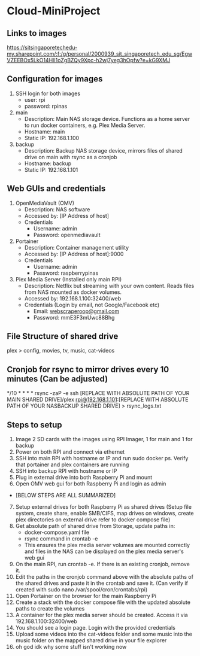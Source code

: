 # Cloud-MiniProject

## Links to images
https://sitsingaporetechedu-my.sharepoint.com/:f:/g/personal/2000939_sit_singaporetech_edu_sg/EgwVZEEBOx5LkO14HlI1oZgBZQy9Xpc-h2wj7yeg3hOpfw?e=kG9XMJ

## Configuration for images
1. SSH login for both images
    - user: rpi
    - password: rpinas
2. main
    - Description: Main NAS storage device. Functions as a home server to run docker containers, e.g. Plex Media Server.
    - Hostname: main
    - Static IP: 192.168.1.100
3. backup
    - Description: Backup NAS storage device, mirrors files of shared drive on main with rsync as a cronjob
    - Hostname: backup
    - Static IP: 192.168.1.101

## Web GUIs and credentials
1. OpenMediaVault (OMV)
    - Description: NAS software
    - Accessed by: [IP Address of host]
    - Credentials
        * Username: admin
        * Password: openmediavault
2. Portainer
    - Description: Container management utility
    - Accessed by: [IP Address of host]:9000
    - Credentials
        * Username: admin
        * Password: raspberrypinas
3. Plex Media Server (Installed only main RPI)
    - Description: Netflix but streaming with your own content. Reads files from NAS mounted as docker volumes.
    - Accessed by: 192.168.1.100:32400/web
    - Credentials (Login by email, not Google/Facebook etc)
        - Email: webscraperoop@gmail.com
        - Password: mmE3F3mUwc88Bhg

## File Structure of shared drive
plex > config, movies, tv, music, cat-videos

## Cronjob for rsync to mirror drives every 10 minutes (Can be adjusted)
*/10 * * * * rsync -zaP -e ssh [REPLACE WITH ABSOLUTE PATH OF YOUR MAIN SHARED DRIVE]/plex rpi@192.168.1.101:[REPLACE WITH ABSOLUTE PATH OF YOUR NASBACKUP SHARED DRIVE] > rsync_logs.txt

## Steps to setup
1. Image 2 SD cards with the images using RPI Imager, 1 for main and 1 for backup
2. Power on both RPI and connect via ethernet
3. SSH into main RPI with hostname or IP and run sudo docker ps. Verify that portainer and plex containers are running
4. SSH into backup RPI with hostname or IP
5. Plug in external drive into both Raspberry Pi and mount
6. Open OMV web gui for both Raspberry Pi and login as admin
* [BELOW STEPS ARE ALL SUMMARIZED]
7. Setup external drives for both Raspberry Pi as shared drives (Setup file system, create share, enable SMB/CIFS, map drives on windows, create plex directories on external drive refer to docker compose file)
8. Get absolute path of shared drive from Storage, update paths in:
    * docker-compose.yaml file
    * rsync command in crontab -e
    * This ensures the plex media server volumes are mounted correctly and files in the NAS can be displayed on the plex media server's web gui
9. On the main RPI, run crontab -e. If there is an existing cronjob, remove it.
10. Edit the paths in the cronjob command above with the absolute paths of the shared drives and paste it in the crontab and save it. (Can verify if created with sudo nano /var/spool/cron/crontabs/rpi)
11. Open Portainer on the browser for the main Raspberry Pi
12. Create a stack with the docker compose file with the updated absolute paths to create the volumes
13. A container for the plex media server should be created. Access it via 192.168.1.100:32400/web
14. You should see a login page. Login with the provided credentials
15. Upload some videos into the cat-videos folder and some music into the music folder on the mapped shared drive in your file explorer
16. oh god idk why some stuff isn't working now